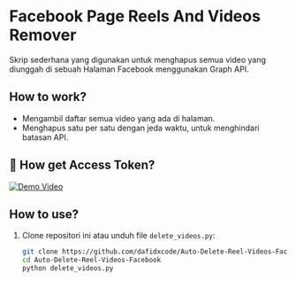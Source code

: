 # Facebook Page Reels And Videos Remover

Skrip sederhana yang digunakan untuk menghapus semua video yang diunggah di sebuah Halaman Facebook menggunakan Graph API.

## How to work?

- Mengambil daftar semua video yang ada di halaman.
- Menghapus satu per satu dengan jeda waktu, untuk menghindari batasan API.

## 🎥 How get Access Token?
[![Demo Video](https://img.youtube.com/vi/VeF3FpFoHaM/0.jpg)](https://youtu.be/VeF3FpFoHaM?si=vKE8ZFbOuLibabax)  

## How to use?

1. Clone repositori ini atau unduh file `delete_videos.py`:
   ```sh
   git clone https://github.com/dafidxcode/Auto-Delete-Reel-Videos-Facebook.git
   cd Auto-Delete-Reel-Videos-Facebook
   python delete_videos.py
